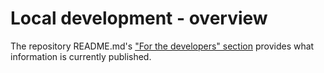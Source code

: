 # Local development - overview


The repository README.md's ["For the developers" section](https://github.com/djplaner/canvas-collections#for-the-developers) provides what information is currently published.